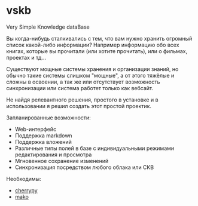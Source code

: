 # vskb
Very Simple Knowledge dataBase

Вы когда-нибудь сталкивались с тем, что вам нужно хранить огромный список какой-либо информации? Например информацию обо всех книгах, которые вы прочитали (или хотите прочитать), или о фильмах, проектах и тд...

Существуют мощные системы хранения и организации знаний, но обычно такие системы слишком "мощные", а от этого тяжёлые и сложны в освоении, а так же или отсутствует возможность синхронизации или система работет только как вебсайт.

Не найдя релевантного решения, простого в установке и в использовании я решил создать этот простой проектик.


Запланированные возможности:
* Web-интерфейс
* Поддержка markdown
* Поддержка вложений
* Различные типы полей в базе с индивидуальными режимами редактирования и просмотра
* Мгновенное сохранение изменений
* Синхронизация посредством любого облака или СКВ

Необходимы:
* [cherrypy](http://www.cherrypy.org/)
* [mako](http://www.makotemplates.org/)
